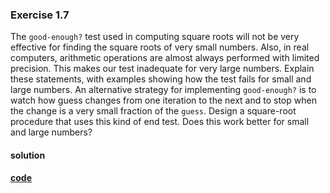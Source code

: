 ### Exercise 1.7

The `good-enough?` test used in computing square roots will not be very effective for finding the square roots of very small numbers. Also, in real computers, arithmetic operations are almost always performed with limited precision. This makes our test inadequate for very large numbers. Explain these statements, with examples showing how the test fails for small and large numbers. An alternative strategy for implementing `good-enough?` is to watch how guess changes from one iteration to the next and to stop when the change is a very small fraction of the `guess`. Design a square-root procedure that uses this kind of end test. Does this work better for small and large numbers?

#### solution
**[code](../../../src/sicp/chapter_01/1_07.rkt)**